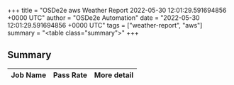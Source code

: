 +++
title = "OSDe2e aws Weather Report 2022-05-30 12:01:29.591694856 +0000 UTC"
author = "OSDe2e Automation"
date = "2022-05-30 12:01:29.591694856 +0000 UTC"
tags = ["weather-report", "aws"]
summary = "<table class=\"summary\"></table>"
+++
## Summary

| Job Name | Pass Rate | More detail |
|----------|-----------|-------------|




